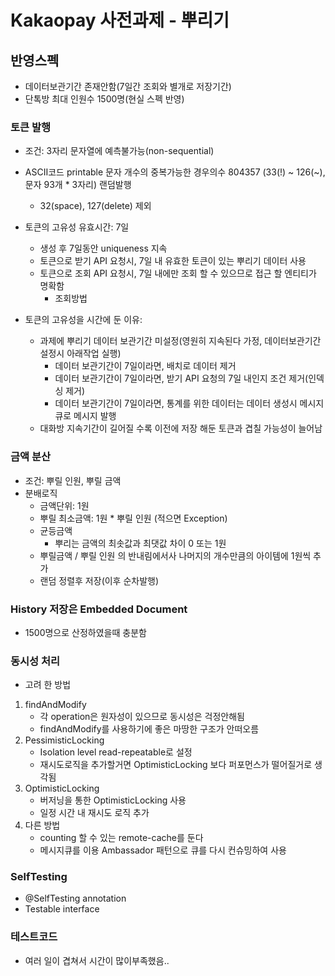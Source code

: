 # Kakaopay 사전과제 - 뿌리기

## 반영스펙
* 데이터보관기간 존재안함(7일간 조회와 별개로 저장기간)
* 단톡방 최대 인원수 1500명(현실 스펙 반영)

### 토큰 발행
* 조건: 3자리 문자열에 예측불가능(non-sequential)
* ASCII코드 printable 문자 개수의 중복가능한 경우의수 804357 (33(!) ~ 126(~), 문자 93개 * 3자리) 랜덤발행
    * 32(space), 127(delete) 제외
* 토큰의 고유성 유효시간: 7일
    * 생성 후 7일동안 uniqueness 지속
    * 토큰으로 받기 API 요청시, 7일 내 유효한 토큰이 있는 뿌리기 데이터 사용
    * 토큰으로 조회 API 요청시, 7일 내에만 조회 할 수 있으므로 접근 할 엔티티가 명확함
        * 조회방법

* 토큰의 고유성을 시간에 둔 이유:
    * 과제에 뿌리기 데이터 보관기간 미설정(영원히 지속된다 가정, 데이터보관기간 설정시 아래작업 실행)
        * 데이터 보관기간이 7일이라면, 배치로 데이터 제거
        * 데이터 보관기간이 7일이라면, 받기 API 요청의 7일 내인지 조건 제거(인덱싱 제거)
        * 데이터 보관기간이 7일이라면, 통계를 위한 데이터는 데이터 생성시 메시지 큐로 메시지 발행         
    * 대화방 지속기간이 길어질 수록 이전에 저장 해둔 토큰과 겹칠 가능성이 늘어남
        
### 금액 분산
* 조건: 뿌릴 인원, 뿌릴 금액
* 분배로직 
    * 금액단위: 1원
    * 뿌릴 최소금액: 1원 * 뿌릴 인원 (적으면 Exception)
    * 균등금액 
        * 뿌리는 금액의 최솟값과 최댓값 차이 0 또는 1원
    * 뿌릴금액 / 뿌릴 인원 의 반내림에서사 나머지의 개수만큼의 아이템에 1원씩 추가
    * 랜덤 정렬후 저장(이후 순차발행) 

### History 저장은 Embedded Document
* 1500명으로 산정하였을때 충분함

### 동시성 처리
* 고려 한 방법
1. findAndModify
    * 각 operation은 원자성이 있으므로 동시성은 걱정안해됨
    * findAndModify를 사용하기에 좋은 마땅한 구조가 안떠오름 
2. PessimisticLocking
    * Isolation level read-repeatable로 설정
    * 재시도로직을 추가할거면 OptimisticLocking 보다 퍼포먼스가 떨어질거로 생각됨 
3. OptimisticLocking
    * 버저닝을 통한 OptimisticLocking 사용
    * 일정 시간 내 재시도 로직 추가
4. 다른 방법
    * counting 할 수 있는 remote-cache를 둔다
    * 메시지큐를 이용 Ambassador 패턴으로 큐를 다시 컨슈밍하여 사용

### SelfTesting 
* @SelfTesting annotation
* Testable interface 

### 테스트코드 
* 여러 일이 겹쳐서 시간이 많이부족했음.. 

 

